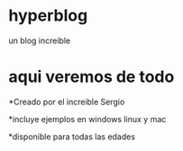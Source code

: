 # hyperblog
un blog increible 


# aqui veremos de todo

*Creado por el increible Sergio


*incluye ejemplos en windows linux y mac

*disponible para todas las edades
